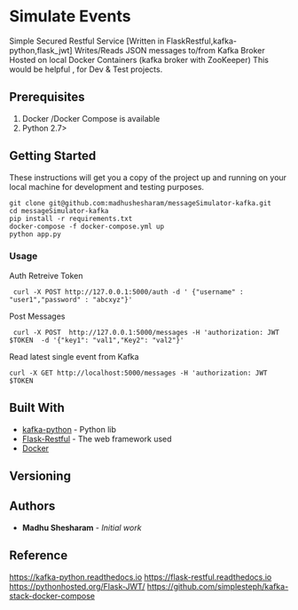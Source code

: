 # Simulate Events 

Simple Secured Restful Service [Written in FlaskRestful,kafka-python,flask_jwt]
Writes/Reads JSON messages to/from  Kafka Broker Hosted on local Docker Containers (kafka broker with ZooKeeper) 
This would be helpful , for Dev & Test projects.

## Prerequisites
   1) Docker /Docker Compose is available
   2) Python 2.7> 
   
## Getting Started

These instructions will get you a copy of the project up and running on your local machine for development and testing purposes.

```
git clone git@github.com:madhushesharam/messageSimulator-kafka.git
cd messageSimulator-kafka 
pip install -r requirements.txt 
docker-compose -f docker-compose.yml up 
python app.py
```



### Usage

Auth Retreive Token
```
 curl -X POST http://127.0.0.1:5000/auth -d ' {"username" : "user1","password" : "abcxyz"}'
```
 
Post Messages 
```
 curl -X POST  http://127.0.0.1:5000/messages -H 'authorization: JWT $TOKEN  -d '{"key1": "val1","Key2": "val2"}'
```

Read latest single event from Kafka 
```
curl -X GET http://localhost:5000/messages -H 'authorization: JWT $TOKEN 
```

## Built With

* [kafka-python](https://kafka-python.readthedocs.io ) - Python lib  
* [Flask-Restful](https://flask-restful.readthedocs.io/) - The web framework used
* [Docker](https://github.com/simplesteph/kafka-stack-docker-compose) 


## Versioning

## Authors

* **Madhu Shesharam** - *Initial work* 


## Reference

  https://kafka-python.readthedocs.io 
  https://flask-restful.readthedocs.io
  https://pythonhosted.org/Flask-JWT/
  https://github.com/simplesteph/kafka-stack-docker-compose
